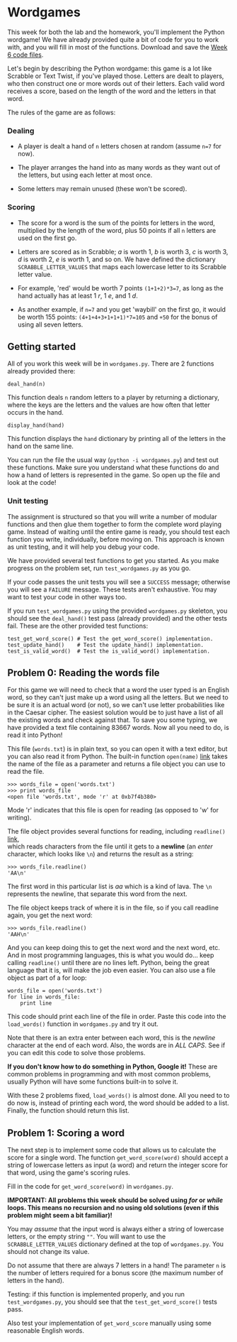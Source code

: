 
# Wordgames

This week for both the lab and the homework, you'll implement the Python wordgame!
We have already provided quite a bit of code for you to work with, and you will
fill in most of the functions. Download and save the [Week 6 code files](week_6.zip).

Let's begin by describing the Python wordgame: this game is a lot like Scrabble
or Text Twist, if you've played those. Letters are dealt to players, who then
construct one or more words out of their letters. Each valid word receives a
score, based on the length of the word and the letters in that word.

The rules of the game are as follows:

### Dealing

* A player is dealt a hand of `n` letters chosen at random (assume `n=7`
  for now).
  
* The player arranges the hand into as many words as they want out of the
  letters, but using each letter at most once.
  
* Some letters may remain unused (these won't be scored).

### Scoring

* The score for a word is the sum of the points for letters in the word,
  multiplied by the length of the word, plus 50 points if all `n` letters are
  used on the first go.

* Letters are scored as in Scrabble; *a* is worth 1, *b* is worth 3, *c* is
  worth 3, *d* is worth 2, *e* is worth 1, and so on. We have defined the
  dictionary `SCRABBLE_LETTER_VALUES` that maps each lowercase letter to its
  Scrabble letter value.
  
* For example, 'red' would be worth 7 points `(1+1+2)*3=7`, as long as
  the hand actually has at least 1 *r*, 1 *e*, and 1 *d*.
  
* As another example, if `n=7` and you get 'waybill' on the first go, it
  would be worth 155 points: `(4+1+4+3+1+1+1)*7=105` and `+50` for the bonus of
  using all seven letters.
  
## Getting started

All of you work this week will be in `wordgames.py`. There are 2 functions
already provided there:

    deal_hand(n)
    
This function deals `n` random letters to a player by returning a dictionary, 
where the keys are the letters and the values are how often that letter occurs
in the hand.

    display_hand(hand)

This function displays the `hand` dictionary by printing all of the letters in 
the hand on the same line.

You can run the file the usual way (`python -i wordgames.py`) and test out these 
functions. Make sure you understand what these functions do and how a hand of 
letters is represented in the game. So open up the file and look at the code!

### Unit testing

The assignment is structured so that you will write a number of modular
functions and then glue them together to form the complete word playing game.
Instead of waiting until the entire game is ready, you should test each
function you write, individually, before moving on. This approach is known as
unit testing, and it will help you debug your code.

We have provided several test functions to get you started. As you make
progress on the problem set, run `test_wordgames.py` as you go.

If your code passes the unit tests you will see a `SUCCESS` message; otherwise
you will see a `FAILURE` message. These tests aren't exhaustive. You may want
to test your code in other ways too.

If you run `test_wordgames.py` using the provided `wordgames.py` skeleton, you
should see the `deal_hand()` test pass (already provided) and the other tests 
fail. These are the other provided test functions:

    test_get_word_score() # Test the get_word_score() implementation.
    test_update_hand()    # Test the update_hand() implementation.
    test_is_valid_word()  # Test the is_valid_word() implementation.


## Problem 0: Reading the words file

For this game we will need to check that a word the user typed is an English
word, so they can't just make up a word using all the letters. But we need to be 
sure it is an actual word (or not), so we can't use letter probabilities like in 
the Caesar cipher. The easiest solution would be to just have a list of all the 
existing words and check against that. To save you some typing, we have provided
a text file containing 83667 words. Now all you need to do, is read it into
Python!

This file (`words.txt`) is in plain text, so you can open it with a text editor, 
but you can also read it from Python. The built-in function `open(name)` 
[link](https://docs.python.org/2/library/functions.html#open) takes the name 
of the file as a parameter and returns a file object you can use to read the file.

    >>> words_file = open('words.txt')
    >>> print words_file
    <open file 'words.txt', mode 'r' at 0xb7f4b380>

Mode 'r' indicates that this file is open for reading (as opposed to 'w' for writing).

The file object provides several functions for reading, including `readline()` 
[link](https://docs.python.org/2/library/stdtypes.html#bltin-file-objects),  
which reads characters from the file until it gets to a **newline** (an _enter_ 
character, which looks like `\n`) and returns the result as a string:

    >>> words_file.readline()
    'AA\n'

The first word in this particular list is _aa_ which is a kind of lava. The `\n` 
represents the newline, that separate this word from the next.

The file object keeps track of where it is in the file, so if you call readline 
again, you get the next word:

    >>> words_file.readline()
    'AAH\n'

And you can keep doing this to get the next word and the next word, etc. And in 
most programming languages, this is what you would do... keep calling `readline()` 
until there are no lines left. Python, being the great language that it is, will 
make the job even easier. You can also use a file object as part of a for loop:

    words_file = open('words.txt')
    for line in words_file:
        print line

This code should print each line of the file in order. Paste this code into the 
`load_words()` function in `wordgames.py` and try it out.

Note that there is an extra enter between each word, this is the _newline_ 
character at the end of each word. Also, the words are in _ALL CAPS_. See if
you can edit this code to solve those problems.

**If you don't know how to do something in Python, Google it!** These are common 
problems in programming and with most common problems, usually Python will have 
some functions built-in to solve it.

With these 2 problems fixed, `load_words()` is almost done. All you need to 
to do now is, instead of printing each word, the word should be added to a list.
Finally, the function should return this list.


## Problem 1: Scoring a word

The next step is to implement some code that allows us to calculate the score
for a single word. The function `get_word_score(word)` should accept a string of
lowercase letters as input (a word) and return the integer score for that word,
using the game's scoring rules.

Fill in the code for `get_word_score(word)` in `wordgames.py`.

**IMPORTANT: All problems this week should be solved using _for_ or _while_
loops. This means no recursion and no using old solutions (even if this problem 
might seem a bit familiar)!**

You may *assume* that the input word is always either a string of lowercase
letters, or the empty string `""`. You will want to use the
`SCRABBLE_LETTER_VALUES` dictionary defined at the top of `wordgames.py`. You
should not change its value.

Do not assume that there are always 7 letters in a hand! The parameter `n` is
the number of letters required for a bonus score (the maximum number of letters
in the hand).

Testing: if this function is implemented properly, and you run
`test_wordgames.py`, you should see that the `test_get_word_score()` tests pass.

Also test your implementation of `get_word_score` manually using some reasonable
English words.


